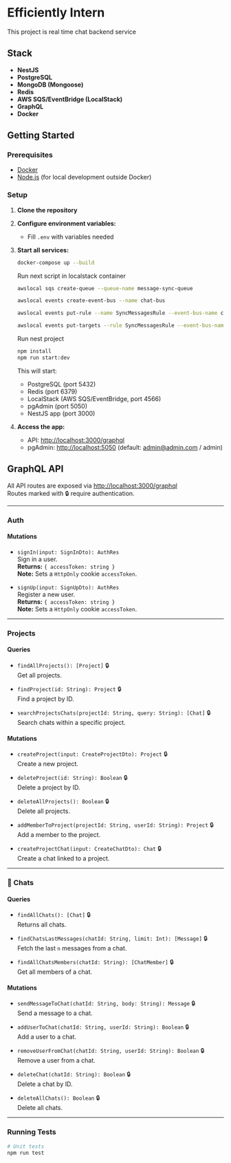 # Efficiently Intern

This project is real time chat backend service

## Stack

- **NestJS**
- **PostgreSQL**
- **MongoDB (Mongoose)**
- **Redis**
- **AWS SQS/EventBridge (LocalStack)**
- **GraphQL**
- **Docker**

## Getting Started

### Prerequisites

- [Docker](https://www.docker.com/get-started)
- [Node.js](https://nodejs.org/) (for local development outside Docker)

### Setup

1. **Clone the repository**

2. **Configure environment variables:**
   - Fill `.env` with variables needed 

3. **Start all services:**
   ```sh
   docker-compose up --build
   ```
   Run next script in localstack container
   ```sh
   awslocal sqs create-queue --queue-name message-sync-queue

   awslocal events create-event-bus --name chat-bus
   
   awslocal events put-rule --name SyncMessagesRule --event-bus-name chat-bus --event-pattern '{"source":["chat-app.sync"],"detail-type":["SyncMessages"]}'
   
   awslocal events put-targets --rule SyncMessagesRule --event-bus-name chat-bus --targets '{"Id":"1","Arn":"arn:aws:sqs:us-east-1:000000000000:message-sync-queue"}'

   ```
   Run nest project
   ```sh
   npm install
   npm run start:dev
   ```
   

   This will start:
   - PostgreSQL (port 5432)
   - Redis (port 6379)
   - LocalStack (AWS SQS/EventBridge, port 4566)
   - pgAdmin (port 5050)
   - NestJS app (port 3000)

4. **Access the app:**
   - API: [http://localhost:3000/graphql](http://localhost:3000/graphql)
   - pgAdmin: [http://localhost:5050](http://localhost:5050) (default: admin@admin.com / admin)

## GraphQL API

All API routes are exposed via [http://localhost:3000/graphql](http://localhost:3000/graphql)  
Routes marked with 🔒 require authentication.

---

###  Auth

#### Mutations

- `signIn(input: SignInDto): AuthRes`  
  Sign in a user.  
  **Returns:** `{ accessToken: string }`  
  **Note:** Sets a `HttpOnly` cookie `accessToken`.

- `signUp(input: SignUpDto): AuthRes`  
  Register a new user.  
  **Returns:** `{ accessToken: string }`  
  **Note:** Sets a `HttpOnly` cookie `accessToken`.

---

###  Projects

#### Queries

- `findAllProjects(): [Project]` 🔒  
  Get all projects.

- `findProject(id: String): Project` 🔒  
  Find a project by ID.

- `searchProjectsChats(projectId: String, query: String): [Chat]` 🔒  
  Search chats within a specific project.

#### Mutations

- `createProject(input: CreateProjectDto): Project` 🔒  
  Create a new project.

- `deleteProject(id: String): Boolean` 🔒  
  Delete a project by ID.

- `deleteAllProjects(): Boolean` 🔒  
  Delete all projects.

- `addMemberToProject(projectId: String, userId: String): Project` 🔒  
  Add a member to the project.

- `createProjectChat(input: CreateChatDto): Chat` 🔒  
  Create a chat linked to a project.

---

### 💬 Chats

#### Queries

- `findAllChats(): [Chat]` 🔒  
  Returns all chats.

- `findChatsLastMessages(chatId: String, limit: Int): [Message]` 🔒  
  Fetch the last `n` messages from a chat.

- `findAllChatsMembers(chatId: String): [ChatMember]` 🔒  
  Get all members of a chat.

#### Mutations

- `sendMessageToChat(chatId: String, body: String): Message` 🔒  
  Send a message to a chat.

- `addUserToChat(chatId: String, userId: String): Boolean` 🔒  
  Add a user to a chat.

- `removeUserFromChat(chatId: String, userId: String): Boolean` 🔒  
  Remove a user from a chat.

- `deleteChat(chatId: String): Boolean` 🔒  
  Delete a chat by ID.

- `deleteAllChats(): Boolean` 🔒  
  Delete all chats.

---

### Running Tests

```sh
# Unit tests
npm run test
```


